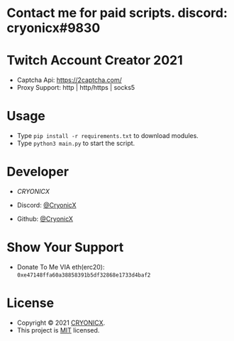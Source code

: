 # Contact me for paid scripts. discord: cryonicx#9830

# Twitch Account Creator 2021

* Captcha Api: https://2captcha.com/
* Proxy Support: http | http/https | socks5 


# Usage

* Type ````pip install -r requirements.txt```` to download modules.
* Type ````python3 main.py```` to start the script.

# Developer

* *CRYONICX*

* Discord: [@CryonicX](https://discord.com/users/909889971270348832)
* Github: [@CryonicX](https://github.com/CryonicsX)


# Show Your Support

* Donate To Me VIA eth(erc20): ````0xe47148ffa60a38858391b5df32868e1733d4baf2````

# License

* Copyright © 2021 [CRYONICX](https://github.com/CryonicsX).<br />
* This project is [MIT](https://github.com/CryonicsX/TwitchAccountCreator/blob/main/LICENSE) licensed.
